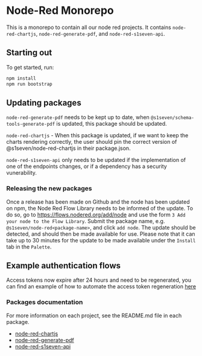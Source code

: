# Node-Red Monorepo

This is a monorepo to contain all our node red projects. It contains `node-red-chartjs`, `node-red-generate-pdf`, and `node-red-s1seven-api`.

## Starting out

To get started, run:

```sh
npm install
npm run bootstrap
```

## Updating packages

`node-red-generate-pdf` needs to be kept up to date, when `@s1seven/schema-tools-generate-pdf` is updated, this package should be updated.

`node-red-chartjs` - When this package is updated, if we want to keep the charts rendering correctly, the user should pin the correct version of @s1seven/node-red-chartjs in their package.json.

`node-red-s1seven-api` only needs to be updated if the implementation of one of the endpoints changes, or if a dependency has a security vunerability.

### Releasing the new packages

Once a release has been made on Github and the node has been updated on npm, the Node Red Flow Library needs to be informed of the update. To do so, go to https://flows.nodered.org/add/node and use the form `3 Add your node to the Flow Library`. Submit the package name, e.g. `@s1seven/node-red<package-name>`, and click `add node`. The update should be detected, and should then be made available for use. Please note that it can take up to 30 minutes for the update to be made available under the `Install` tab in the `Palette`.

## Example authentication flows

Access tokens now expire after 24 hours and need to be regenerated, you can find an example of how to automate the access token regeneration [here](https://github.com/s1seven/node-red-monorepo/blob/main/packages/node-red-s1seven-api/README.md#authentication)

### Packages documentation

For more information on each project, see the README.md file in each package.

- [node-red-chartjs](https://github.com/s1seven/node-red-monorepo/tree/main/packages/node-red-chartjs)
- [node-red-generate-pdf](https://github.com/s1seven/node-red-monorepo/tree/main/packages/node-red-generate-pdf)
- [node-red-s1seven-api](https://github.com/s1seven/node-red-monorepo/tree/main/packages/node-red-s1seven-api)
